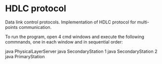 # HDLC protocol

Data link control protocols. Implementation of HDLC protocol for multi-points communication.

To run the program, open 4 cmd windows and execute the following commnands, one in each window and in sequential order:

java PhysicalLayerServer
java SecondaryStation 1
java SecondaryStation 2
java PrimaryStation

